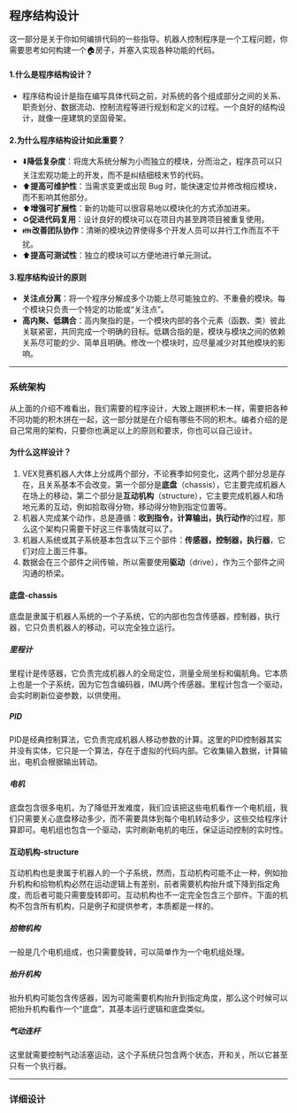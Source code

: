 ## 程序结构设计
这一部分是关于你如何编排代码的一些指导。机器人控制程序是一个工程问题，你需要思考如何构建一个:house:房子，并塞入实现各种功能的代码。

####  1.什么是程序结构设计？
- 程序结构设计是指在编写具体代码之前，对系统的各个组成部分之间的关系、职责划分、数据流动、控制流程等进行规划和定义的过程。一个良好的结构设计，就像一座建筑的坚固骨架。

#### 2.为什么程序结构设计如此重要？
- :arrow_down:**降低复杂度**：将庞大系统分解为小而独立的模块，分而治之，程序员可以只关注宏观功能上的开发，而不是纠结细枝末节的代码。
- :arrow_up:**提高可维护性**：当需求变更或出现 Bug 时，能快速定位并修改相应模块，而不影响其他部分。
- :arrow_up:**增强可扩展性**：新的功能可以很容易地以模块化的方式添加进来。
- :recycle:**促进代码复用**：设计良好的模块可以在项目内甚至跨项目被重复使用。
- :family:**改善团队协作**：清晰的模块边界使得多个开发人员可以并行工作而互不干扰。
- :arrow_up:**提高可测试性**：独立的模块可以方便地进行单元测试。

#### 3.程序结构设计的原则
- **关注点分离**：将一个程序分解成多个功能上尽可能独立的、不重叠的模块。每个模块只负责一个特定的功能或“关注点”。
- **高内聚、低耦合**：高内聚指的是，一个模块内部的各个元素（函数、类）彼此关联紧密，共同完成一个明确的目标。低耦合指的是，模块与模块之间的依赖关系尽可能的少、简单且明确。修改一个模块时，应尽量减少对其他模块的影响。

***

### 系统架构
从上面的介绍不难看出，我们需要的程序设计，大致上跟拼积木一样，需要把各种不同功能的积木拼在一起，这一部分就是在介绍有哪些不同的积木。编者介绍的是自己常用的架构，只要你也满足以上的原则和要求，你也可以自己设计。

#### 为什么这样设计？
1. VEX竞赛机器人大体上分成两个部分，不论赛季如何变化，这两个部分总是存在，且关系基本不会改变。第一个部分是**底盘**（chassis），它主要完成机器人在场上的移动，第二个部分是**互动机构**（structure），它主要完成机器人和场地元素的互动，例如拾取得分物，移动得分物到指定位置等。
2. 机器人完成某个动作，总是遵循：**收到指令，计算输出，执行动作**的过程，那么这个架构只需要干好这三件事情就可以了。
3. 机器人系统或其子系统基本包含以下三个部件：**传感器，控制器，执行器**，它们对应上面三件事。
4. 数据会在三个部件之间传输，所以需要使用**驱动**（drive），作为三个部件之间沟通的桥梁。

#### 底盘-chassis
底盘是隶属于机器人系统的一个子系统，它的内部也包含传感器，控制器，执行器，它只负责机器人的移动，可以完全独立运行。
##### 里程计
里程计是传感器，它负责完成机器人的全局定位，测量全局坐标和偏航角。它本质上也是一个子系统，因为它包含编码器，IMU两个传感器。里程计包含一个驱动，会实时刷新位姿参数，以供使用。
##### PID
PID是经典控制算法，它负责完成机器人移动参数的计算。这里的PID控制器其实并没有实体，它只是一个算法，存在于虚拟的代码内部。它收集输入数据，计算输出，电机会根据输出转动。
##### 电机
底盘包含很多电机，为了降低开发难度，我们应该把这些电机看作一个电机组，我们只需要关心底盘移动多少，而不需要具体到每个电机转动多少，这些交给程序计算即可。电机组也包含一个驱动，实时刷新电机的电压，保证运动控制的实时性。

#### 互动机构-structure
互动机构也是隶属于机器人的一个子系统，然而，互动机构可能不止一种，例如抬升机构和拾物机构必然在运动逻辑上有差别，前者需要机构抬升或下降到指定角度，而后者可能只需要旋转即可。互动机构也不一定完全包含三个部件。下面的机构不包含所有机构，只是例子和提供参考，本质都是一样的。

##### 拾物机构
一般是几个电机组成，也只需要旋转，可以简单作为一个电机组处理。
##### 抬升机构
抬升机构可能包含传感器，因为可能需要机构抬升到指定角度，那么这个时候可以把抬升机构看作一个“底盘”，其基本运行逻辑和底盘类似。
##### 气动连杆
这里就需要控制气动活塞运动，这个子系统只包含两个状态，开和关，所以它甚至只有一个执行器。

***

### 详细设计
